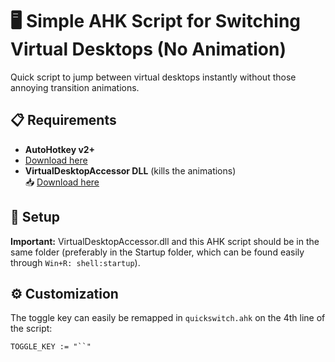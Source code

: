 # 🖥️ Simple AHK Script for Switching Virtual Desktops (No Animation)

Quick script to jump between virtual desktops instantly without those annoying transition animations.

## 📋 Requirements

- **AutoHotkey v2+**
- [Download here](https://www.autohotkey.com/download/)
- **VirtualDesktopAccessor DLL** (kills the animations)  
  📥 [Download here](https://github.com/Ciantic/VirtualDesktopAccessor)

## 📁 Setup

**Important:** VirtualDesktopAccessor.dll and this AHK script should be in the same folder (preferably in the Startup folder, which can be found easily through `Win+R: shell:startup`).

## ⚙️ Customization

The toggle key can easily be remapped in `quickswitch.ahk` on the 4th line of the script:
```ahk
TOGGLE_KEY := "``"
```
